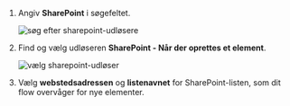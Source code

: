 1. Angiv **SharePoint** i søgefeltet.
   
    ![søg efter sharepoint-udløsere](media/modern-approvals/search-for-sharepoint.png)
2. Find og vælg udløseren **SharePoint - Når der oprettes et element**.
   
    ![vælg sharepoint-udløser](media/modern-approvals/select-sharepoint-new-item.png)
3. Vælg **webstedsadressen** og **listenavnet** for SharePoint-listen, som dit flow overvåger for nye elementer.


